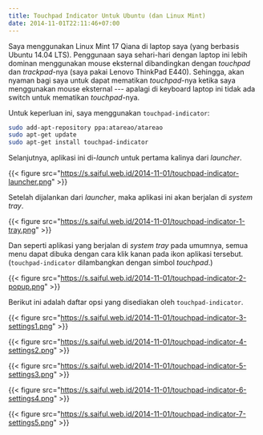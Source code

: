```yaml
---
title: Touchpad Indicator Untuk Ubuntu (dan Linux Mint)
date: 2014-11-01T22:11:46+07:00
---
```

Saya menggunakan Linux Mint 17 Qiana di laptop saya (yang berbasis Ubuntu 14.04 LTS). Penggunaan saya sehari-hari dengan laptop ini lebih dominan menggunakan mouse eksternal dibandingkan dengan _touchpad_ dan _trackpad_-nya (saya pakai Lenovo ThinkPad E440). Sehingga, akan nyaman bagi saya untuk dapat mematikan _touchpad_-nya ketika saya menggunakan mouse eksternal --- apalagi di keyboard laptop ini tidak ada switch untuk mematikan _touchpad_-nya.

Untuk keperluan ini, saya menggunakan `touchpad-indicator`:

```sh
sudo add-apt-repository ppa:atareao/atareao
sudo apt-get update
sudo apt-get install touchpad-indicator
```

Selanjutnya, aplikasi ini di-_launch_ untuk pertama kalinya dari _launcher_.

<!--more-->

{{< figure src="https://s.saiful.web.id/2014-11-01/touchpad-indicator-launcher.png" >}}

Setelah dijalankan dari _launcher_, maka aplikasi ini akan berjalan di _system tray_.

{{< figure src="https://s.saiful.web.id/2014-11-01/touchpad-indicator-1-tray.png" >}}

Dan seperti aplikasi yang berjalan di _system tray_ pada umumnya, semua menu dapat dibuka dengan cara klik kanan pada ikon aplikasi tersebut. (`touchpad-indicator` dilambangkan dengan simbol _touchpad_.)

{{< figure src="https://s.saiful.web.id/2014-11-01/touchpad-indicator-2-popup.png" >}}

Berikut ini adalah daftar opsi yang disediakan oleh `touchpad-indicator`.

{{< figure src="https://s.saiful.web.id/2014-11-01/touchpad-indicator-3-settings1.png" >}}

{{< figure src="https://s.saiful.web.id/2014-11-01/touchpad-indicator-4-settings2.png" >}}

{{< figure src="https://s.saiful.web.id/2014-11-01/touchpad-indicator-5-settings3.png" >}}

{{< figure src="https://s.saiful.web.id/2014-11-01/touchpad-indicator-6-settings4.png" >}}

{{< figure src="https://s.saiful.web.id/2014-11-01/touchpad-indicator-7-settings5.png" >}}
